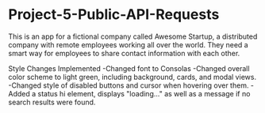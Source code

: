 # Project-5-Public-API-Requests
 This is an app for a fictional company called Awesome Startup, a distributed company with remote employees working all over the world. They need a smart way for employees to share contact information with each other.

 Style Changes Implemented
 -Changed font to Consolas
 -Changed overall color scheme to light green, including background, cards, and modal views.
 -Changed style of disabled buttons and cursor when hovering over them.
 -Added a status hi element, displays "loading..." as well as a message if no search results were found.
